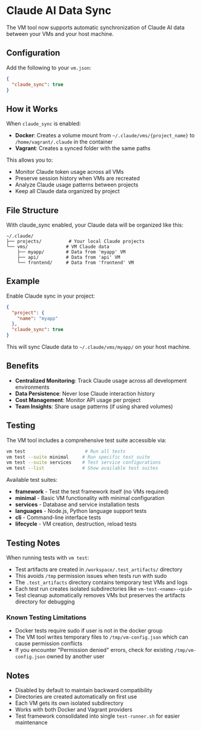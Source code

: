 # Claude AI Data Sync

The VM tool now supports automatic synchronization of Claude AI data between your VMs and your host machine.

## Configuration

Add the following to your `vm.json`:

```json
{
  "claude_sync": true
}
```

## How it Works

When `claude_sync` is enabled:

- **Docker**: Creates a volume mount from `~/.claude/vms/{project_name}` to `/home/vagrant/.claude` in the container
- **Vagrant**: Creates a synced folder with the same paths

This allows you to:
- Monitor Claude token usage across all VMs
- Preserve session history when VMs are recreated
- Analyze Claude usage patterns between projects
- Keep all Claude data organized by project

## File Structure

With claude_sync enabled, your Claude data will be organized like this:

```
~/.claude/
├── projects/          # Your local Claude projects
└── vms/              # VM Claude data
    ├── myapp/        # Data from 'myapp' VM
    ├── api/          # Data from 'api' VM
    └── frontend/     # Data from 'frontend' VM
```

## Example

Enable Claude sync in your project:

```json
{
  "project": {
    "name": "myapp"
  },
  "claude_sync": true
}
```

This will sync Claude data to `~/.claude/vms/myapp/` on your host machine.

## Benefits

- **Centralized Monitoring**: Track Claude usage across all development environments
- **Data Persistence**: Never lose Claude interaction history
- **Cost Management**: Monitor API usage per project
- **Team Insights**: Share usage patterns (if using shared volumes)

## Testing

The VM tool includes a comprehensive test suite accessible via:

```bash
vm test                      # Run all tests
vm test --suite minimal     # Run specific test suite
vm test --suite services    # Test service configurations
vm test --list              # Show available test suites
```

Available test suites:
- **framework** - Test the test framework itself (no VMs required)
- **minimal** - Basic VM functionality with minimal configuration
- **services** - Database and service installation tests
- **languages** - Node.js, Python language support tests
- **cli** - Command-line interface tests
- **lifecycle** - VM creation, destruction, reload tests

## Testing Notes

When running tests with `vm test`:
- Test artifacts are created in `/workspace/.test_artifacts/` directory
- This avoids `/tmp` permission issues when tests run with sudo
- The `.test_artifacts` directory contains temporary test VMs and logs
- Each test run creates isolated subdirectories like `vm-test-<name>-<pid>`
- Test cleanup automatically removes VMs but preserves the artifacts directory for debugging

### Known Testing Limitations

- Docker tests require sudo if user is not in the docker group
- The VM tool writes temporary files to `/tmp/vm-config.json` which can cause permission conflicts
- If you encounter "Permission denied" errors, check for existing `/tmp/vm-config.json` owned by another user

## Notes

- Disabled by default to maintain backward compatibility
- Directories are created automatically on first use
- Each VM gets its own isolated subdirectory
- Works with both Docker and Vagrant providers
- Test framework consolidated into single `test-runner.sh` for easier maintenance